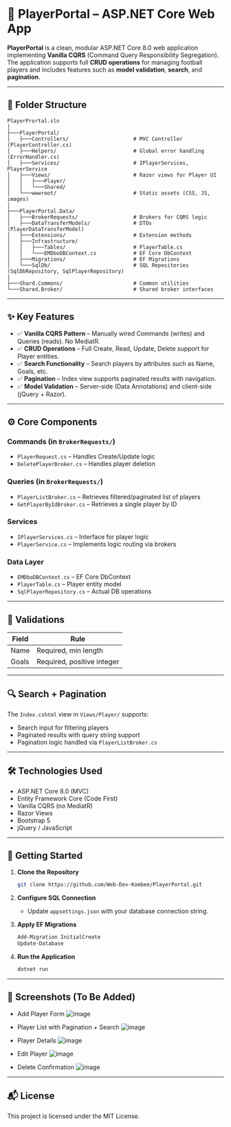 
# 🧩 PlayerPortal – ASP.NET Core Web App

**PlayerPortal** is a clean, modular ASP.NET Core 8.0 web application implementing **Vanilla CQRS** (Command Query Responsibility Segregation). The application supports full **CRUD operations** for managing football players and includes features such as **model validation**, **search**, and **pagination**.

---

## 📁 Folder Structure

```
PlayerPrortal.sln
│
├───PlayerPortal/                        
│   ├───Controllers/                     # MVC Controller (PlayerController.cs)
│   ├───Helpers/                         # Global error handling (ErrorHandler.cs)
│   ├───Services/                        # IPlayerServices, PlayerService
│   ├───Views/                           # Razor views for Player UI
│   │   ├───Player/
│   │   └───Shared/
│   └───wwwroot/                         # Static assets (CSS, JS, images)
│
├───PlayerPortal.Data/                   
│   ├───BrokerRequests/                  # Brokers for CQRS logic
│   ├───DataTransferModels/              # DTOs (PlayerDataTransferModel)
│   ├───Extensions/                      # Extension methods
│   ├───Infrastructure/                 
│   │   ├───Tables/                      # PlayerTable.cs
│   │   └───EMDboDBContext.cs            # EF Core DbContext
│   ├───Migrations/                      # EF Migrations
│   └───SqlDb/                           # SQL Repositories (SqlDbRepository, SqlPlayerRepository)
│
├───Shard.Commons/                       # Common utilities
└───Shared.Broker/                       # Shared broker interfaces
```

---

## ✨ Key Features

- ✅ **Vanilla CQRS Pattern** – Manually wired Commands (writes) and Queries (reads). No MediatR.
- ✅ **CRUD Operations** – Full Create, Read, Update, Delete support for Player entities.
- ✅ **Search Functionality** – Search players by attributes such as Name, Goals, etc.
- ✅ **Pagination** – Index view supports paginated results with navigation.
- ✅ **Model Validation** – Server-side (Data Annotations) and client-side (jQuery + Razor).

---

## ⚙️ Core Components

### Commands (in `BrokerRequests/`)
- `PlayerRequest.cs` – Handles Create/Update logic
- `DeletePlayerBroker.cs` – Handles player deletion

### Queries (in `BrokerRequests/`)
- `PlayerListBroker.cs` – Retrieves filtered/paginated list of players
- `GetPlayerByIdBroker.cs` – Retrieves a single player by ID

### Services
- `IPlayerServices.cs` – Interface for player logic
- `PlayerService.cs` – Implements logic routing via brokers

### Data Layer
- `EMDboDBContext.cs` – EF Core DbContext
- `PlayerTable.cs` – Player entity model
- `SqlPlayerRepository.cs` – Actual DB operations

---

## 🧪 Validations

| Field | Rule |
|-------|------|
| Name  | Required, min length |
| Goals | Required, positive integer |

---

## 🔍 Search + Pagination

The `Index.cshtml` view in `Views/Player/` supports:
- Search input for filtering players
- Paginated results with query string support
- Pagination logic handled via `PlayerListBroker.cs`

---

## 🛠️ Technologies Used

- ASP.NET Core 8.0 (MVC)
- Entity Framework Core (Code First)
- Vanilla CQRS (no MediatR)
- Razor Views
- Bootstrap 5
- jQuery / JavaScript

---

## 🚀 Getting Started

1. **Clone the Repository**
   ```bash
   git clone https://github.com/Web-Dev-Kombee/PlayerPortal.git
   ```

2. **Configure SQL Connection**
   - Update `appsettings.json` with your database connection string.

3. **Apply EF Migrations**
   ```bash
   Add-Migration InitialCreate
   Update-Database
   ```

4. **Run the Application**
   ```bash
   dotnet run
   ```

---

## 📸 Screenshots (To Be Added)

- Add Player Form
![image](https://github.com/user-attachments/assets/2cbdce5b-37fd-44ff-8a55-a3c7ae13cba7)

- Player List with Pagination + Search
![image](https://github.com/user-attachments/assets/d5508de8-af4c-4c25-b3b1-ba8fe8c08047)

- Player Details
![image](https://github.com/user-attachments/assets/4b4c1fe1-eff0-4ada-b3cb-b2622418dd99)

- Edit Player
![image](https://github.com/user-attachments/assets/dbe90540-d29c-46b3-9fea-3595b8abdfe2)

- Delete Confirmation
![image](https://github.com/user-attachments/assets/e3d87f7f-cf26-4173-a22a-11ae77528d3a)


---

## 📬 License

This project is licensed under the MIT License.
